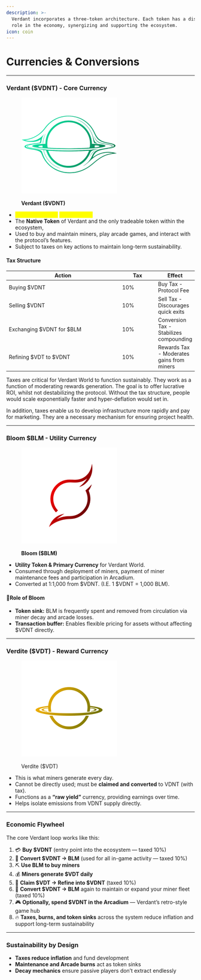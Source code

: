 ```yaml
---
description: >-
  Verdant incorporates a three-token architecture. Each token has a distinct
  role in the economy, synergizing and supporting the ecosystem.
icon: coin
---
```


# Currencies & Conversions

***

### Verdant ($VDNT) - Core Currency

<figure><img src=".gitbook/assets/Main (1).png" alt="" width="256"><figcaption><p><strong>Verdant ($VDNT)</strong></p></figcaption></figure>

* <mark style="color:yellow;">Maximum Supply</mark> <mark style="color:yellow;"></mark><mark style="color:yellow;">**- 21,000,000**</mark>
* The **Native Token** of Verdant and the only tradeable token within the ecosystem,
* Used to buy and maintain miners, play arcade games, and interact with the protocol’s features.
* Subject to taxes on key actions to maintain long-term sustainability.

#### Tax Structure

<table><thead><tr><th width="302">Action</th><th width="85">Tax</th><th>Effect</th></tr></thead><tbody><tr><td>Buying $VDNT</td><td>10%</td><td>Buy Tax - Protocol Fee</td></tr><tr><td>Selling $VDNT</td><td>10%</td><td>Sell Tax - Discourages quick exits</td></tr><tr><td>Exchanging $VDNT for $BLM</td><td>10%</td><td>Conversion Tax - Stabilizes compounding</td></tr><tr><td>Refining $VDT to $VDNT</td><td>10%</td><td>Rewards Tax - Moderates gains from miners</td></tr></tbody></table>

Taxes are critical for Verdant World to function sustainably. They work as a function of moderating rewards generation. The goal is to offer lucrative ROI, whilst not destabilizing the protocol. Without the tax structure, people would scale exponentially faster and hyper-deflation would set in.

In addition, taxes enable us to develop infrastructure more rapidly and pay for marketing. They are a necessary mechanism for ensuring project health.

***

### Bloom $BLM - Utility Currency

<figure><img src=".gitbook/assets/Bloom (2).png" alt="" width="256"><figcaption><p><strong>Bloom ($BLM)</strong></p></figcaption></figure>

* **Utility Token & Primary Currency** for Verdant World.
* Consumed through deployment of miners, payment of miner maintenance fees and participation in Arcadium.
* Converted at 1:1,000 from $VDNT. (I.E. 1 $VDNT = 1,000 BLM).

#### 🔁Role of Bloom

* **Token sink:** BLM is frequently spent and removed from circulation via miner decay and arcade losses.
* **Transaction buffer:** Enables flexible pricing for assets without affecting $VDNT directly.

***

### Verdite ($VDT) - Reward Currency

<figure><img src=".gitbook/assets/Verdite (1).png" alt="" width="256"><figcaption><p>Verdite ($VDT)</p></figcaption></figure>

* This is what miners generate every day.
* Cannot be directly used; must be **claimed and converted** to VDNT (with tax).
* Functions as a **“raw yield”** currency, providing earnings over time.
* Helps isolate emissions from VDNT supply directly.



***

### Economic Flywheel

The core Verdant loop works like this:

1. 💳 **Buy $VDNT** (entry point into the ecosystem — taxed 10%)
2. 🔄 **Convert $VDNT → BLM** (used for all in-game activity — taxed 10%)
3. ⛏️ **Use BLM to buy miners**
4. 💰 **Miners generate $VDT daily**
5. 🔁 **Claim $VDT → Refine into $VDNT** (taxed 10%)
6. 🔄 **Convert $VDNT → BLM** again to maintain or expand your miner fleet (taxed 10%)
7. 🎮 **Optionally, spend $VDNT in the Arcadium** — Verdant’s retro-style game hub
8. 🔥 **Taxes, burns, and token sinks** across the system reduce inflation and support long-term sustainability

***

### Sustainability by Design

* **Taxes reduce inflation** and fund development
* **Maintenance and Arcade burns** act as token sinks
* **Decay mechanics** ensure passive players don’t extract endlessly
